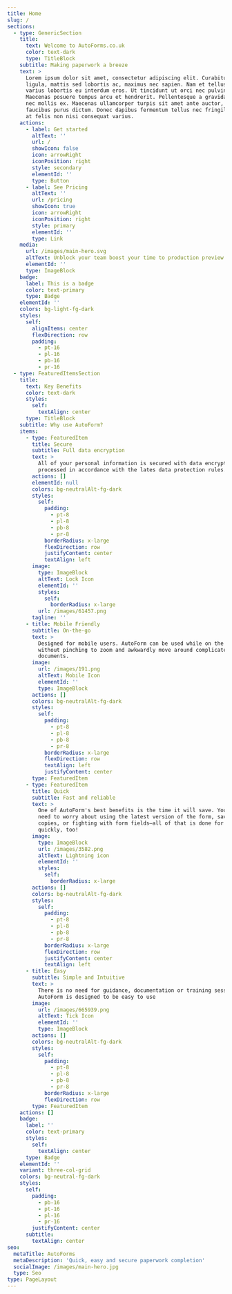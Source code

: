 ```yaml
---
title: Home
slug: /
sections:
  - type: GenericSection
    title:
      text: Welcome to AutoForms.co.uk
      color: text-dark
      type: TitleBlock
    subtitle: Making paperwork a breeze
    text: >
      Lorem ipsum dolor sit amet, consectetur adipiscing elit. Curabitur quam
      ligula, mattis sed lobortis ac, maximus nec sapien. Nam et tellus eu orci
      varius lobortis eu interdum eros. Ut tincidunt ut orci nec pulvinar.
      Maecenas posuere tempus arcu et hendrerit. Pellentesque a gravida justo,
      nec mollis ex. Maecenas ullamcorper turpis sit amet ante auctor, vel
      faucibus purus dictum. Donec dapibus fermentum tellus nec fringilla. Morbi
      at felis non nisi consequat varius.
    actions:
      - label: Get started
        altText: ''
        url: /
        showIcon: false
        icon: arrowRight
        iconPosition: right
        style: secondary
        elementId: ''
        type: Button
      - label: See Pricing
        altText: ''
        url: /pricing
        showIcon: true
        icon: arrowRight
        iconPosition: right
        style: primary
        elementId: ''
        type: Link
    media:
      url: /images/main-hero.svg
      altText: Unblock your team boost your time to production preview
      elementId: ''
      type: ImageBlock
    badge:
      label: This is a badge
      color: text-primary
      type: Badge
    elementId: ''
    colors: bg-light-fg-dark
    styles:
      self:
        alignItems: center
        flexDirection: row
        padding:
          - pt-16
          - pl-16
          - pb-16
          - pr-16
  - type: FeaturedItemsSection
    title:
      text: Key Benefits
      color: text-dark
      styles:
        self:
          textAlign: center
      type: TitleBlock
    subtitle: Why use AutoForm?
    items:
      - type: FeaturedItem
        title: Secure
        subtitle: Full data encryption
        text: >
          All of your personal information is secured with data encryption and
          processed in accordance with the lates data protection rules.
        actions: []
        elementId: null
        colors: bg-neutralAlt-fg-dark
        styles:
          self:
            padding:
              - pt-8
              - pl-8
              - pb-8
              - pr-8
            borderRadius: x-large
            flexDirection: row
            justifyContent: center
            textAlign: left
        image:
          type: ImageBlock
          altText: Lock Icon
          elementId: ''
          styles:
            self:
              borderRadius: x-large
          url: /images/61457.png
        tagline: ''
      - title: Mobile Friendly
        subtitle: On-the-go
        text: >
          Designed for mobile users. AutoForm can be used while on the go
          without pinching to zoom and awkwardly move around complicated Word
          documents.
        image:
          url: /images/191.png
          altText: Mobile Icon
          elementId: ''
          type: ImageBlock
        actions: []
        colors: bg-neutralAlt-fg-dark
        styles:
          self:
            padding:
              - pt-8
              - pl-8
              - pb-8
              - pr-8
            borderRadius: x-large
            flexDirection: row
            textAlign: left
            justifyContent: center
        type: FeaturedItem
      - type: FeaturedItem
        title: Quick
        subtitle: Fast and reliable
        text: >
          One of AutoForm's best benefits is the time it will save. You don't
          need to worry about using the latest version of the form, saving
          copies, or fighting with form fields—all of that is done for you, and
          quickly, too!
        image:
          type: ImageBlock
          url: /images/3582.png
          altText: Lightning icon
          elementId: ''
          styles:
            self:
              borderRadius: x-large
        actions: []
        colors: bg-neutralAlt-fg-dark
        styles:
          self:
            padding:
              - pt-8
              - pl-8
              - pb-8
              - pr-8
            borderRadius: x-large
            flexDirection: row
            justifyContent: center
            textAlign: left
      - title: Easy
        subtitle: Simple and Intuitive
        text: >
          There is no need for guidance, documentation or training sessions.
          AutoForm is designed to be easy to use
        image:
          url: /images/665939.png
          altText: Tick Icon
          elementId: ''
          type: ImageBlock
        actions: []
        colors: bg-neutralAlt-fg-dark
        styles:
          self:
            padding:
              - pt-8
              - pl-8
              - pb-8
              - pr-8
            borderRadius: x-large
            flexDirection: row
        type: FeaturedItem
    actions: []
    badge:
      label: ''
      color: text-primary
      styles:
        self:
          textAlign: center
      type: Badge
    elementId: ''
    variant: three-col-grid
    colors: bg-neutral-fg-dark
    styles:
      self:
        padding:
          - pb-16
          - pt-16
          - pl-16
          - pr-16
        justifyContent: center
      subtitle:
        textAlign: center
seo:
  metaTitle: AutoForms
  metaDescription: 'Quick, easy and secure paperwork completion'
  socialImage: /images/main-hero.jpg
  type: Seo
type: PageLayout
---
```

